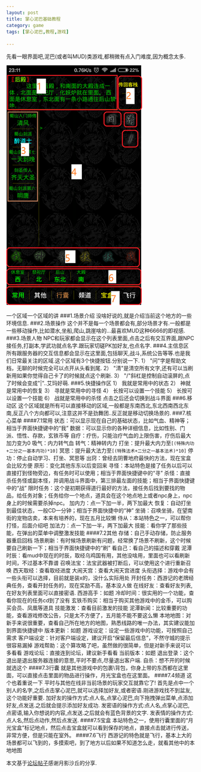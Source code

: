 ```yaml
---
layout: post
title: 掌心泥巴基础教程
category: game
tags: [掌心泥巴,教程,游戏]

---
```

先看一眼界面吧,泥巴(或者叫MUD)类游戏,都稍微有点入门难度,因为概念太多.

![键码图](/images/zhangxinmud-screenshot.png)

一个区域一个区域的讲
###1.场景介绍
没啥好说的,就是介绍当前这个地方的一些环境信息.
###2.场景操作
这个并不是每一个场景都会有,部分场景才有.一般都是一些移动操作,比如潜水,坐船,爬山,跳崖啥的...最喜欢MUD这种6666的即视感.
###3.场景人物
NPC和玩家都会显示在这个列表里面,点击之后有交互界面,跟NPC接任务,打副本,学武功就点名字.跟玩家切磋PK加好友,也点名字.
###4.主信息区
所有跟服务器的交互信息都会显示在这里面,包括聊天,战斗,系统公告等等.也是我们日常最关注的区域.这个区域有3个快捷按钮.分别说一下.
1） "问"字是帮助文档，无聊的时候完全可以点开从头看到尾.
2） "清"是清空所有文字,还有可以当刷新用如果你觉得自己卡了的时候就点这个刷新.
3） "/"斜杠是控制自动滚屏的,点了时候会变成"|"..艾玛好萌.
###5.快捷操作区
1） 我就是常用中的状态
2） 神就是常用中的恢复
3） 寻就是常用中的寻怪
4） 长按可以设置一个技能
5） 长按可以设置一个技能
6） 战就是常用中的杀怪 点击之后还会切换到战斗界面
###6.移动区
这个区域就是所有可以直接移动的区域,一般都是东南西北,东北西南西北东南,反正八个方向都可以,注意这并不是劲舞团..反正就是移动切换场景的.
###7.核心菜单
####7.1常用
状态：可以显示现在自己的基础状态，比如气血、精神等；相当于界面快捷键中的“我”
数据：可以显示你的各种详细信息，比如性别、门派、悟性、存款，玄铁币等
自疗：疗伤，只能治疗气血的上限伤害，疗伤后最大加力变为0
吸气：内力转气血
转气：精神转内力
打坐：提升最大内力至`[(特殊内功+二分之一基本内功)*10]`
冥思：提升最大法力至`[(特殊法术+二分之一基本法术)*10]`
停功：停止自动学习、打坐、冥思等
出窍：曾经去阴曹地府最快的方法，现在宝盒会比较方便
原形：变化其他东东以后变回来
寻怪：本站特色是接了任务以后可以直接打到怪物旁边，有任务时可以使用；相当于界面快捷键中的“寻”
杀怪：直接杀任务怪或副本怪，并调用战斗界面中，第三排最左面的技能；相当于界面快捷键中的“战”
限时任务：这个是初期获得道行最好的方法，接任务后找到要找的物品，给任务对象；任务给你一个地点，道具会在这个地点地上或者npc身上，npc身上的时候需要杀掉npc。
加内力：点一下加一半，两下加最大
恢复：自动打坐到最佳状态，一般CD一分钟；相当于界面快捷中的“神”
坐骑：召唤坐骑，在望南街的宠物店卖，本来有培养的，现在五月比较懒
侍从：本站特色之一，可以帮你打怪，后面介绍吧
加法力：点一下加一半，两下加最大
技能：看你学了那些技能，在弹出的菜单中调整激发技能
####7.2其他
存储：自己手动存储，防止服务器重启回档
场景刷新：有时候场景刷新有问题，经常换了场景不刷新，这个时候要自己刷新一下；相当于界面快捷键中的“刷”
看自己：看自己的描述和穿戴
泥潭时辰：看mud中现在的时辰，取经乌鸡国有用，其他没啥用，里面也可以看刷新时间，不过基本不靠谱
召唤法宝：法宝武器被打断后，可以使用这个进行重新召唤
西天取经：查看取经进度
大闹天宫：查看大闹天宫进度
头衔选择：游戏中会有一些头衔可以选择，目前就是装x的，没什么实际用处
开封任务：西游记的老牌经典任务，查看开封任务的，现在奖励不高，基本没人做
在线好友：查看好友列表,在好友列表里面可以直接密语.
西游高手：如题
冷却时间：很实用的一个功能，查看你现在的任务cd到了没有
玄铁币购买：相当于购买其他游戏中的金币，可以购买会员、凤凰等道具
技能激发：查看目前激发的技能
泥潭新闻：比较重要的功能，查看游戏修改公告，只是太不方便了，五月能不能不要这么懒
本地地图：对新手来说很重要，查看自己所在地方的地图，熟悉线路的唯一办法，其实建议能加到界面快捷键中
版本更新：如题
游戏设定：设定一些游戏中的功能，可按照自己需求
客户端设定：针对客户端设定，建议开启“保留最后信息”，不然守城的提示很容易漏掉
游戏帮助：这个算攻略了吧，虽然做的很简单，但是对新手来说可以多看看
游戏论坛：直接连到论坛，建议新手看看
当前版本：如题
退出登录：这个退出是退出服务器连接的意思,平时不要点,尽量退出客户端.
自杀：想不开的时候就选这个
####7.3行囊
就是其他游戏中的包裹\背包，你身上带的东西都在这里面，可以直接点击里面的物品进行操作，月光宝盒也在这里面。
####7.4频道
这个也着重说一下
平时与其他在线非当前场景的玩家交互就靠它了!
首先是点中一个别人的名字,之后点击掌心泥巴,就可以选择加好友,或者密语.刚进游戏找不到盆友,这个功能好重要.
加好友的操作方式:点人名,点掌心泥巴,向下拖拽弹出菜单,点添加好友,点发送.之后就会提示添加好友成功.
发密语的操作方式:点人名,点掌心泥巴,点密语,输入你想说的内容,点发送.之后就会有蓝色背景的文字.
发表情的操作方式:点人名,然后点动作,然后点发送.
####7.5宝盒
本站特色之一，使用行囊里面的“月光宝盒”标记地点，然后点击宝盒就可以看到保存的地点，直接点击就进行传送，非常方便，但是只能在室外。
####7.6飞行
西游记的特色就是飞行，基本上大的场景都可以飞到的，多摸索吧，到了地方以后如果不知道怎么走，就看其他中的本地地图

本文基于[论坛帖子](http://www.palmmud.com/bbs/forum.php?mod=viewthread&tid=638)感谢月影沙丘的分享.
